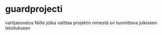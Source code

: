 # guardprojecti
vartijasovelus
Niille jotka valittaa projektin nimestä on tuomittava julkiseen teloitukseen
